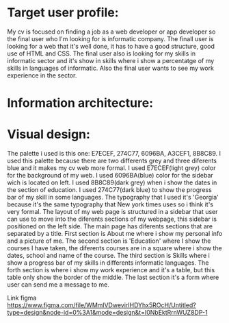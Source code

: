 # Target user profile: 
My cv is focused on finding a job as a web developer or app developer so the final user who I'm looking for is informatic company. The finall user is looking for a web that it's well done, it has to have a good structure, good use of HTML and CSS. The final user also is looking for my skills in informatic sector and it's show in skills where i show a percentatge of my skills in languages of informatic. Also the final user wants to see my work experience in 
the sector.

# Information architecture:


# Visual design: 
The palette i used is this one: E7ECEF, 274C77, 6096BA, A3CEF1, 8B8C89.
I used this palette because there are two differents grey and three diferents blue and it makes my cv web more formal. I used E7ECEF(light grey) color for the background of my web. I used 6096BA(blue) color  for the sidebar wich is located on left. I used 8B8C89(dark grey) when i show the dates in the section of education. I used 274C77(dark blue) to show the progress bar of my skill in some languages. The typography that I used it's 'Georgia' because it's the same typography that New york times uses so i think it's very formal. The layout of my web page is structured in a sidebar that user can use to move into the diferents sections of my webpage, this sidebar is positioned on the left side. The main page has diferents sections that are separated by a title. First section is About me where i show my personal info and a picture of me. The second section is 'Education' where I show the courses I have taken, the diferents courses are in a square where i show the dates, school and name of the course. The third section is Skills where i show a progress bar of my skills in differents informatic languages. The forth section is where i show my work experience and it's a table, but this table only show the border of the middle. The last section it's a form where user can send me a message to me.


Link figma
https://www.figma.com/file/WMmlVDwevirIHDYhx5ROcH/Untitled?type=design&node-id=0%3A1&mode=design&t=I0NbEktRrnWUZ8DP-1
